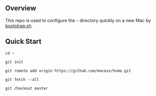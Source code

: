 ## Overview

This repo is used to configure the `~` directory quickly on a new Mac by [bootstrap.sh](https://macosx.github.io/bootstrap.sh).

## Quick Start

```shell
cd ~

git init

git remote add origin https://github.com/macosx/home.git

git fetch --all

git checkout master
```

